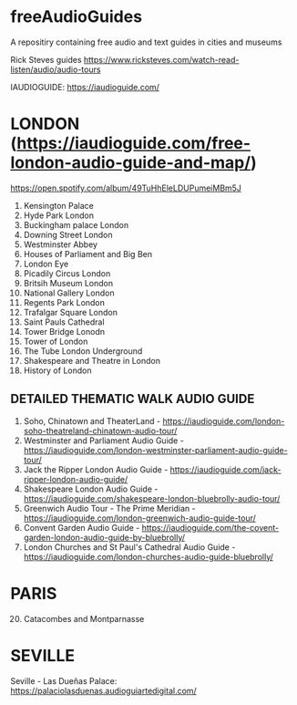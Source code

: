 # freeAudioGuides
A repositiry containing free audio and text guides in cities and museums

Rick Steves guides https://www.ricksteves.com/watch-read-listen/audio/audio-tours

IAUDIOGUIDE: https://iaudioguide.com/


# LONDON (https://iaudioguide.com/free-london-audio-guide-and-map/)
https://open.spotify.com/album/49TuHhEleLDUPumeiMBm5J
1. Kensington Palace
2. Hyde Park London
3. Buckingham palace London
4. Downing Street London
5. Westminster Abbey
6. Houses of Parliament and Big Ben
7. London Eye
8. Picadily Circus London
9. Britsih Museum London
10. National Gallery London
11. Regents Park London
12. Trafalgar Square London
13. Saint Pauls Cathedral
14. Tower Bridge Lonodn
15. Tower of London
16. The Tube London Underground
17. Shakespeare and Theatre in London
18. History of London
## DETAILED THEMATIC WALK AUDIO GUIDE
1. Soho, Chinatown and TheaterLand - https://iaudioguide.com/london-soho-theatreland-chinatown-audio-tour/
2. Westminster and Parliament Audio Guide - https://iaudioguide.com/london-westminster-parliament-audio-guide-tour/
3. Jack the Ripper London Audio Guide - https://iaudioguide.com/jack-ripper-london-audio-guide/
4. Shakespeare London Audio Guide - https://iaudioguide.com/shakespeare-london-bluebrolly-audio-tour/
5. Greenwich Audio Tour - The Prime Meridian - https://iaudioguide.com/london-greenwich-audio-guide-tour/
6. Convent Garden Audio Guide - https://iaudioguide.com/the-covent-garden-london-audio-guide-by-bluebrolly/
7. London Churches and St Paul's Cathedral Audio Guide - https://iaudioguide.com/london-churches-audio-guide-bluebrolly/
# PARIS
20. Catacombes and Montparnasse 

# SEVILLE
Seville - Las Dueñas Palace: https://palaciolasduenas.audioguiartedigital.com/



